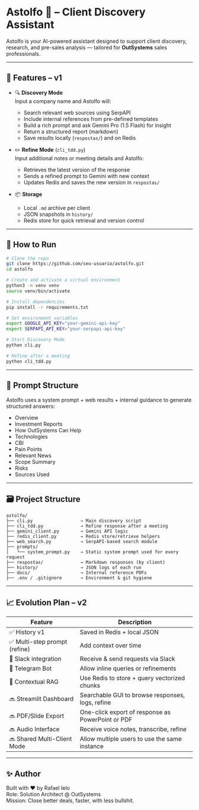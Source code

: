 # Astolfo 🤖 – Client Discovery Assistant

Astolfo is your AI-powered assistant designed to support client discovery, research, and pre-sales analysis — tailored for **OutSystems** sales professionals.

---

## 🧩 Features – v1

- 🔍 **Discovery Mode**  
  Input a company name and Astolfo will:
  - Search relevant web sources using SerpAPI
  - Include internal references from pre-defined templates
  - Build a rich prompt and ask Gemini Pro (1.5 Flash) for insight
  - Return a structured report (markdown)
  - Save results locally (`respostas/`) and on Redis

- ✏️ **Refine Mode** (`cli_tdd.py`)  
  Input additional notes or meeting details and Astolfo:
  - Retrieves the latest version of the response
  - Sends a refined prompt to Gemini with new context
  - Updates Redis and saves the new version in `respostas/`

- 📦 **Storage**
  - Local `.md` archive per client
  - JSON snapshots in `history/`
  - Redis store for quick retrieval and version control

---

## 🚀 How to Run

```bash
# Clone the repo
git clone https://github.com/seu-usuario/astolfo.git
cd astolfo

# Create and activate a virtual environment
python3 -m venv venv
source venv/bin/activate

# Install dependencies
pip install -r requirements.txt

# Set environment variables
export GOOGLE_API_KEY="your-gemini-api-key"
export SERPAPI_API_KEY="your-serpapi-api-key"

# Start Discovery Mode
python cli.py

# Refine after a meeting
python cli_tdd.py
```

---

## 🧠 Prompt Structure

Astolfo uses a system prompt + web results + internal guidance to generate structured answers:
- Overview
- Investment Reports
- How OutSystems Can Help
- Technologies
- CBI
- Pain Points
- Relevant News
- Scope Summary
- Risks
- Sources Used

---

## 🗃 Project Structure

```
astolfo/
├── cli.py                  → Main discovery script
├── cli_tdd.py              → Refine response after a meeting
├── gemini_client.py        → Gemini API logic
├── redis_client.py         → Redis store/retrieve helpers
├── web_search.py           → SerpAPI-based search module
├── prompts/
│   └── system_prompt.py    → Static system prompt used for every request
├── respostas/              → Markdown responses (by client)
├── history/                → JSON logs of each run
├── docs/                   → Internal reference PDFs
├── .env / .gitignore       → Environment & git hygiene
```

---

## 📈 Evolution Plan – v2

| Feature | Description |
|--------|-------------|
| ✅ History v1 | Saved in Redis + local JSON |
| ✅ Multi-step prompt (refine) | Add context over time |
| 🚧 Slack integration | Receive & send requests via Slack |
| 🚧 Telegram Bot | Allow inline queries or refinements |
| 🚧 Contextual RAG | Use Redis to store + query vectorized chunks |
| 🔜 Streamlit Dashboard | Searchable GUI to browse responses, logs, refine |
| 🔜 PDF/Slide Export | One-click export of response as PowerPoint or PDF |
| 🔜 Audio Interface | Receive voice notes, transcribe, refine |
| 🔜 Shared Multi-Client Mode | Allow multiple users to use the same instance |

---

## ✨ Author

Built with ❤️ by Rafael Ielo  
Role: Solution Architect @ OutSystems  
Mission: Close better deals, faster, with less bullshit.

